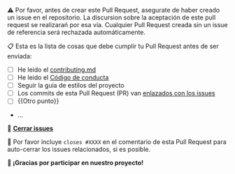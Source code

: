 :warning: Por favor, antes de crear este Pull Request, asegurate de haber creado un issue en el repositorio.
La discursion sobre la aceptación de este pull request se realizarań por esa vía.
Cualquier Pull Request creada sin un issue de referencia será rechazada automáticamente.

:clipboard: Esta es la lista de cosas que debe cumplir tu Pull Request antes de ser enviada:
- [ ] He leido el [contributing.md](../CONTRIBUTING.md)
- [ ] He leido el [Código de conducta](../CODE_OF_CONDUCT.md)
- [ ] Seguir la guia de estilos del proyecto
- [ ] Los commits de esta Pull Request (PR) van [enlazados con los issues](https://help.github.com/articles/closing-issues-using-keywords/)
- [ ] {{Otro punto}}
- ...

:dart: **[Cerrar issues](https://help.github.com/articles/closing-issues-using-keywords/)**

:pray: Por favor incluye  `closes #XXXX` en el comentario de esta Pull Request para auto-cerrar los issues relacionados, si es posible.

**:clap: ¡Gracias por participar en nuestro proyecto!**
